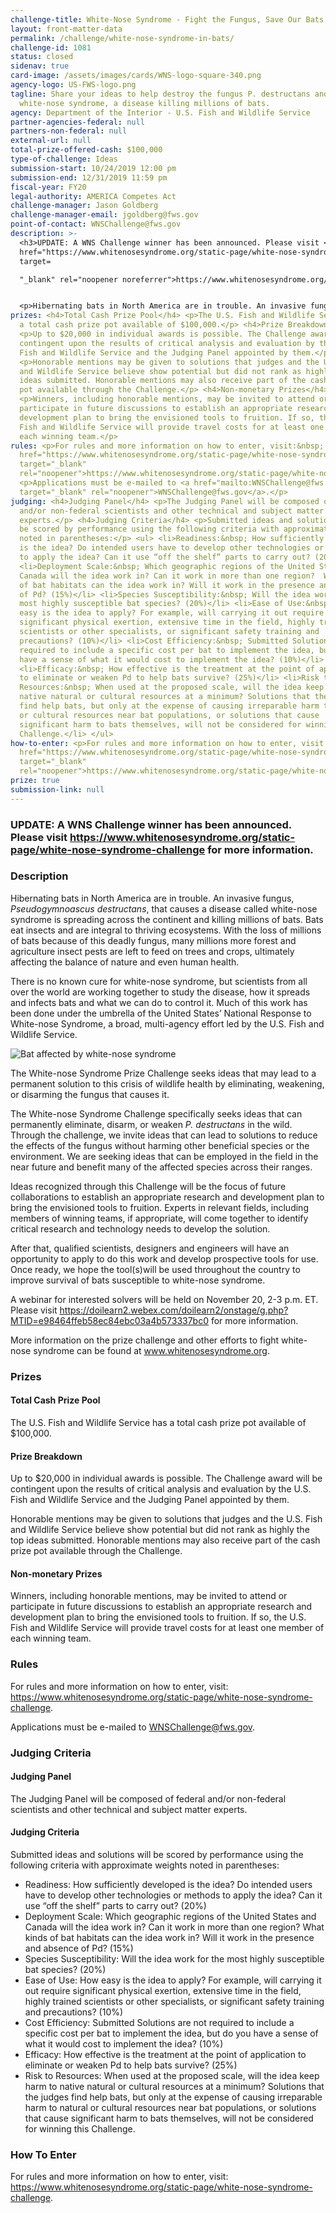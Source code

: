 ```yaml
---
challenge-title: White-Nose Syndrome - Fight the Fungus, Save Our Bats
layout: front-matter-data
permalink: /challenge/white-nose-syndrome-in-bats/
challenge-id: 1081
status: closed
sidenav: true
card-image: /assets/images/cards/WNS-logo-square-340.png
agency-logo: US-FWS-logo.png
tagline: Share your ideas to help destroy the fungus P. destructans and combat
  white-nose syndrome, a disease killing millions of bats.
agency: Department of the Interior - U.S. Fish and Wildlife Service
partner-agencies-federal: null
partners-non-federal: null
external-url: null
total-prize-offered-cash: $100,000
type-of-challenge: Ideas
submission-start: 10/24/2019 12:00 pm
submission-end: 12/31/2019 11:59 pm
fiscal-year: FY20
legal-authority: AMERICA Competes Act
challenge-manager: Jason Goldberg
challenge-manager-email: jgoldberg@fws.gov
point-of-contact: WNSChallenge@fws.gov
description: >-
  <h3>UPDATE: A WNS Challenge winner has been announced. Please visit <a
  href="https://www.whitenosesyndrome.org/static-page/white-nose-syndrome-challenge"
  target=

  "_blank" rel="noopener noreferrer">https://www.whitenosesyndrome.org/static-page/white-nose-syndrome-challenge</a> for more information.</h3>


  <p>Hibernating bats in North America are in trouble. An invasive fungus, <em>Pseudogymnoascus destructans</em>, that causes a disease called white-nose syndrome is spreading across the continent and killing millions of bats. Bats eat insects and are integral to thriving ecosystems. With the loss of millions of bats because of this deadly fungus, many millions more forest and agriculture insect pests are left to feed on trees and crops, ultimately affecting the balance of nature and even human health.</p> <p>There is no known cure for white-nose syndrome, but scientists from all over the world are working together to study the disease, how it spreads and infects bats and what we can do to control it. Much of this work has been done under the umbrella of the United States’ National Response to White-nose Syndrome, a broad, multi-agency effort led by the U.S. Fish and Wildlife Service.</p> <p><img src="{{ site.baseurl }}/assets/images/challenge-content/Bat-image-2.jpg" alt="Bat affected by white-nose syndrome"></p> <p>The White-nose Syndrome Prize Challenge seeks ideas that may lead to a permanent solution to this crisis of wildlife health by eliminating, weakening, or disarming the fungus that causes it.</p> <p>The White-nose Syndrome Challenge specifically seeks ideas that can permanently eliminate, disarm, or weaken <em>P. destructans</em> in the wild. Through the challenge, we invite ideas that can lead to solutions to reduce the effects of the fungus without harming other beneficial species or the environment. We are seeking ideas that can be employed in the field in the near future and benefit many of the affected species across their ranges.</p> <p>Ideas recognized through this Challenge will be the focus of future collaborations to establish an appropriate research and development plan to bring the envisioned tools to fruition. Experts in relevant fields, including members of winning teams, if appropriate, will come together to identify critical research and technology needs to develop the solution.</p> <p>After that, qualified scientists, designers and engineers will have an opportunity to apply to do this work and develop prospective tools for use. Once ready, we hope the tool(s)will be used throughout the country to improve survival of bats susceptible to white-nose syndrome.</p> <p>A webinar for interested solvers will be held on November 20, 2-3 p.m. ET. Please visit <a href="https://doilearn2.webex.com/doilearn2/onstage/g.php?MTID=e98464ffeb58ec84ebc03a4b573337bc0" target="_blank" rel="noopener">https://doilearn2.webex.com/doilearn2/onstage/g.php?MTID=e98464ffeb58ec84ebc03a4b573337bc0</a> for more information.</p> <p>More information on the prize challenge and other efforts to fight white-nose syndrome can be found at <a href="http://www.whitenosesyndrome.org" target="_blank" ref="noopener">www.whitenosesyndrome.org</a>.</p>
prizes: <h4>Total Cash Prize Pool</h4> <p>The U.S. Fish and Wildlife Service has
  a total cash prize pot available of $100,000.</p> <h4>Prize Breakdown</h4>
  <p>Up to $20,000 in individual awards is possible. The Challenge award will be
  contingent upon the results of critical analysis and evaluation by the U.S.
  Fish and Wildlife Service and the Judging Panel appointed by them.</p>
  <p>Honorable mentions may be given to solutions that judges and the U.S. Fish
  and Wildlife Service believe show potential but did not rank as highly the top
  ideas submitted. Honorable mentions may also receive part of the cash prize
  pot available through the Challenge.</p> <h4>Non-monetary Prizes</h4>
  <p>Winners, including honorable mentions, may be invited to attend or
  participate in future discussions to establish an appropriate research and
  development plan to bring the envisioned tools to fruition. If so, the U.S.
  Fish and Wildlife Service will provide travel costs for at least one member of
  each winning team.</p>
rules: <p>For rules and more information on how to enter, visit:&nbsp; <a
  href="https://www.whitenosesyndrome.org/static-page/white-nose-syndrome-challenge"
  target="_blank"
  rel="noopener">https://www.whitenosesyndrome.org/static-page/white-nose-syndrome-challenge</a>.</p>
  <p>Applications must be e-mailed to <a href="mailto:WNSChallenge@fws.gov"
  target="_blank" rel="noopener">WNSChallenge@fws.gov</a>.</p>
judging: <h4>Judging Panel</h4> <p>The Judging Panel will be composed of federal
  and/or non-federal scientists and other technical and subject matter
  experts.</p> <h4>Judging Criteria</h4> <p>Submitted ideas and solutions will
  be scored by performance using the following criteria with approximate weights
  noted in parentheses:</p> <ul> <li>Readiness:&nbsp; How sufficiently developed
  is the idea? Do intended users have to develop other technologies or methods
  to apply the idea? Can it use “off the shelf” parts to carry out? (20%)</li>
  <li>Deployment Scale:&nbsp; Which geographic regions of the United States and
  Canada will the idea work in? Can it work in more than one region?  What kinds
  of bat habitats can the idea work in? Will it work in the presence and absence
  of Pd? (15%)</li> <li>Species Susceptibility:&nbsp; Will the idea work for the
  most highly susceptible bat species? (20%)</li> <li>Ease of Use:&nbsp; How
  easy is the idea to apply? For example, will carrying it out require
  significant physical exertion, extensive time in the field, highly trained
  scientists or other specialists, or significant safety training and
  precautions? (10%)</li> <li>Cost Efficiency:&nbsp; Submitted Solutions are not
  required to include a specific cost per bat to implement the idea, but do you
  have a sense of what it would cost to implement the idea? (10%)</li>
  <li>Efficacy:&nbsp; How effective is the treatment at the point of application
  to eliminate or weaken Pd to help bats survive? (25%)</li> <li>Risk to
  Resources:&nbsp; When used at the proposed scale, will the idea keep harm to
  native natural or cultural resources at a minimum? Solutions that the judges
  find help bats, but only at the expense of causing irreparable harm to natural
  or cultural resources near bat populations, or solutions that cause
  significant harm to bats themselves, will not be considered for winning this
  Challenge.</li> </ul>
how-to-enter: <p>For rules and more information on how to enter, visit:&nbsp; <a
  href="https://www.whitenosesyndrome.org/static-page/white-nose-syndrome-challenge"
  target="_blank"
  rel="noopener">https://www.whitenosesyndrome.org/static-page/white-nose-syndrome-challenge</a>.</p>
prize: true
submission-link: null
---
```


<h3>UPDATE: A WNS Challenge winner has been announced. Please visit <a href="https://www.whitenosesyndrome.org/static-page/white-nose-syndrome-challenge" target=
"_blank" rel="noopener noreferrer">https://www.whitenosesyndrome.org/static-page/white-nose-syndrome-challenge</a> for more information.</h3>

<!-- Description start -->
### Description


<p>Hibernating bats in North America are in trouble. An invasive fungus, <em>Pseudogymnoascus destructans</em>, that causes a disease called white-nose syndrome is spreading across the continent and killing millions of bats. Bats eat insects and are integral to thriving ecosystems. With the loss of millions of bats because of this deadly fungus, many millions more forest and agriculture insect pests are left to feed on trees and crops, ultimately affecting the balance of nature and even human health.</p>
<p>There is no known cure for white-nose syndrome, but scientists from all over the world are working together to study the disease, how it spreads and infects bats and what we can do to control it. Much of this work has been done under the umbrella of the United States’ National Response to White-nose Syndrome, a broad, multi-agency effort led by the U.S. Fish and Wildlife Service.</p>
<p><img src="{{ site.baseurl }}/assets/images/challenge-content/Bat-image-2.jpg" alt="Bat affected by white-nose syndrome"></p>
<p>The White-nose Syndrome Prize Challenge seeks ideas that may lead to a permanent solution to this crisis of wildlife health by eliminating, weakening, or disarming the fungus that causes it.</p>
<p>The White-nose Syndrome Challenge specifically seeks ideas that can permanently eliminate, disarm, or weaken <em>P. destructans</em> in the wild. Through the challenge, we invite ideas that can lead to solutions to reduce the effects of the fungus without harming other beneficial species or the environment. We are seeking ideas that can be employed in the field in the near future and benefit many of the affected species across their ranges.</p>
<p>Ideas recognized through this Challenge will be the focus of future collaborations to establish an appropriate research and development plan to bring the envisioned tools to fruition. Experts in relevant fields, including members of winning teams, if appropriate, will come together to identify critical research and technology needs to develop the solution.</p>
<p>After that, qualified scientists, designers and engineers will have an opportunity to apply to do this work and develop prospective tools for use. Once ready, we hope the tool(s)will be used throughout the country to improve survival of bats susceptible to white-nose syndrome.</p>
<p>A webinar for interested solvers will be held on November 20, 2-3 p.m. ET. Please visit <a href="https://doilearn2.webex.com/doilearn2/onstage/g.php?MTID=e98464ffeb58ec84ebc03a4b573337bc0" target="_blank" rel="noopener">https://doilearn2.webex.com/doilearn2/onstage/g.php?MTID=e98464ffeb58ec84ebc03a4b573337bc0</a> for more information.</p>
<p>More information on the prize challenge and other efforts to fight white-nose syndrome can be found at <a href="http://www.whitenosesyndrome.org" target="_blank" ref="noopener">www.whitenosesyndrome.org</a>.</p>

<!-- Prizes start -->
### Prizes


<h4>Total Cash Prize Pool</h4>
<p>The U.S. Fish and Wildlife Service has a total cash prize pot available of $100,000.</p>
<h4>Prize Breakdown</h4>
<p>Up to $20,000 in individual awards is possible. The Challenge award will be contingent upon the results of critical analysis and evaluation by the U.S. Fish and Wildlife Service and the Judging Panel appointed by them.</p>
<p>Honorable mentions may be given to solutions that judges and the U.S. Fish and Wildlife Service believe show potential but did not rank as highly the top ideas submitted. Honorable mentions may also receive part of the cash prize pot available through the Challenge.</p>
<h4>Non-monetary Prizes</h4>
<p>Winners, including honorable mentions, may be invited to attend or participate in future discussions to establish an appropriate research and development plan to bring the envisioned tools to fruition. If so, the U.S. Fish and Wildlife Service will provide travel costs for at least one member of each winning team.</p>

<!-- Rules start -->
### Rules 


<p>For rules and more information on how to enter, visit: <a href="https://www.whitenosesyndrome.org/static-page/white-nose-syndrome-challenge" target="_blank" rel="noopener">https://www.whitenosesyndrome.org/static-page/white-nose-syndrome-challenge</a>.</p>

<p>Applications must be e-mailed to <a href="mailto:WNSChallenge@fws.gov" target="_blank" rel="noopener">WNSChallenge@fws.gov</a>.</p>

<!-- Judging start -->
### Judging Criteria


<h4>Judging Panel</h4>
<p>The Judging Panel will be composed of federal and/or non-federal scientists and other technical and subject matter experts.</p>
<h4>Judging Criteria</h4>
<p>Submitted ideas and solutions will be scored by performance using the following criteria with approximate weights noted in parentheses:</p>
<ul>
<li>Readiness: How sufficiently developed is the idea? Do intended users have to develop other technologies or methods to apply the idea? Can it use “off the shelf” parts to carry out? (20%)</li>
<li>Deployment Scale: Which geographic regions of the United States and Canada will the idea work in? Can it work in more than one region?  What kinds of bat habitats can the idea work in? Will it work in the presence and absence of Pd? (15%)</li>
<li>Species Susceptibility: Will the idea work for the most highly susceptible bat species? (20%)</li>
<li>Ease of Use: How easy is the idea to apply? For example, will carrying it out require significant physical exertion, extensive time in the field, highly trained scientists or other specialists, or significant safety training and precautions? (10%)</li>
<li>Cost Efficiency: Submitted Solutions are not required to include a specific cost per bat to implement the idea, but do you have a sense of what it would cost to implement the idea? (10%)</li>
<li>Efficacy: How effective is the treatment at the point of application to eliminate or weaken Pd to help bats survive? (25%)</li>
<li>Risk to Resources: When used at the proposed scale, will the idea keep harm to native natural or cultural resources at a minimum? Solutions that the judges find help bats, but only at the expense of causing irreparable harm to natural or cultural resources near bat populations, or solutions that cause significant harm to bats themselves, will not be considered for winning this Challenge.</li>
</ul>

<!--  How To Enter start -->
### How To Enter


<p>For rules and more information on how to enter, visit: <a href="https://www.whitenosesyndrome.org/static-page/white-nose-syndrome-challenge" target="_blank" rel="noopener">https://www.whitenosesyndrome.org/static-page/white-nose-syndrome-challenge</a>.</p>
